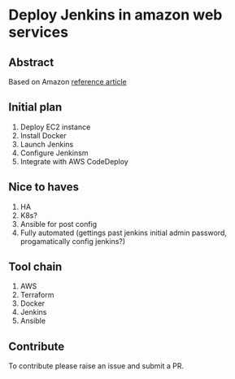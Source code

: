 # Deploy Jenkins in amazon web services

## Abstract

Based on Amazon [reference article](https://d1.awsstatic.com/Projects/P5505030/aws-project_Jenkins-build-server.pdf)

## Initial plan

1. Deploy EC2 instance
1. Install Docker
1. Launch Jenkins
1. Configure Jenkinsm
1. Integrate with AWS CodeDeploy

## Nice to haves

1. HA
1. K8s?
1. Ansible for post config
1. Fully automated (gettings past jenkins initial admin password, progamatically config jenkins?)

## Tool chain

1. AWS
1. Terraform
1. Docker
1. Jenkins
1. Ansible

## Contribute

To contribute please raise an issue and submit a PR.
